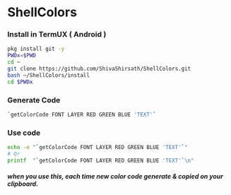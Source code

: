 # ShellColors

### Install in TermUX ( Android )

```bash
pkg install git -y 
PWDx=$PWD
cd ~
git clone https://github.com/ShivaShirsath/ShellColors.git
bash ~/ShellColors/install
cd $PWDx
```
### Generate Code 
```bash
`getColorCode FONT LAYER RED GREEN BLUE 'TEXT'`
```

### Use code
```bash
echo -e "`getColorCode FONT LAYER RED GREEN BLUE 'TEXT'`"
# Or
printf  "`getColorCode FONT LAYER RED GREEN BLUE 'TEXT'`\n"
```
##### when you use this, each time new color code generate & copied on your clipboard. 
